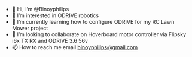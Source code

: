 - 👋 Hi, I’m @Binoyphilips
- 👀 I’m interested in ODRIVE robotics
- 🌱 I’m currently learning how to configure ODRIVE for my RC Lawn Mower project 
- 💞️ I’m looking to collaborate on Hoverboard motor controller via Flipsky i6x TX RX and ODRIVE 3.6 56v
- 📫 How to reach me email binoyphilips@gmail.com 

<!---
Binoyphilips/Binoyphilips is a ✨ special ✨ repository because its `README.md` (this file) appears on your GitHub profile.
You can click the Preview link to take a look at your changes.
--->
